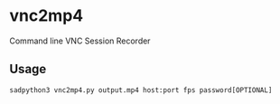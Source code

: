 # vnc2mp4
Command line VNC Session Recorder

## Usage
    sadpython3 vnc2mp4.py output.mp4 host:port fps password[OPTIONAL]
